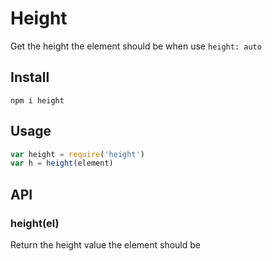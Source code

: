 # Height

Get the height the element should be when use `height: auto`


## Install

    npm i height

## Usage

``` js
var height = require('height')
var h = height(element)
```

## API

### height(el)

  Return the height value the element should be

